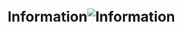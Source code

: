 # Information![Information](https://user-images.githubusercontent.com/102663969/222918964-d1b88df2-af28-4504-ace7-425760530555.png)
